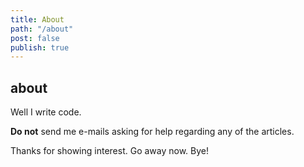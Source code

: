 ```yaml
---
title: About
path: "/about"
post: false
publish: true
---
```


## about

Well I write code.

**Do not** send me e-mails asking for help regarding any of the articles.

<!-- Recruiters navigate to my [resume](https://rudra.dev/resume). -->

Thanks for showing interest. Go away now. Bye!
